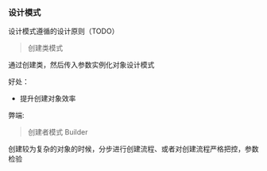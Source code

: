 ### 设计模式

设计模式遵循的设计原则（TODO）

> 创建类模式

通过创建类，然后传入参数实例化对象设计模式

好处：
- 提升创建对象效率

弊端: 


> 创建者模式 Builder

创建较为复杂的对象的时候，分步进行创建流程、或者对创建流程严格把控，参数检验


